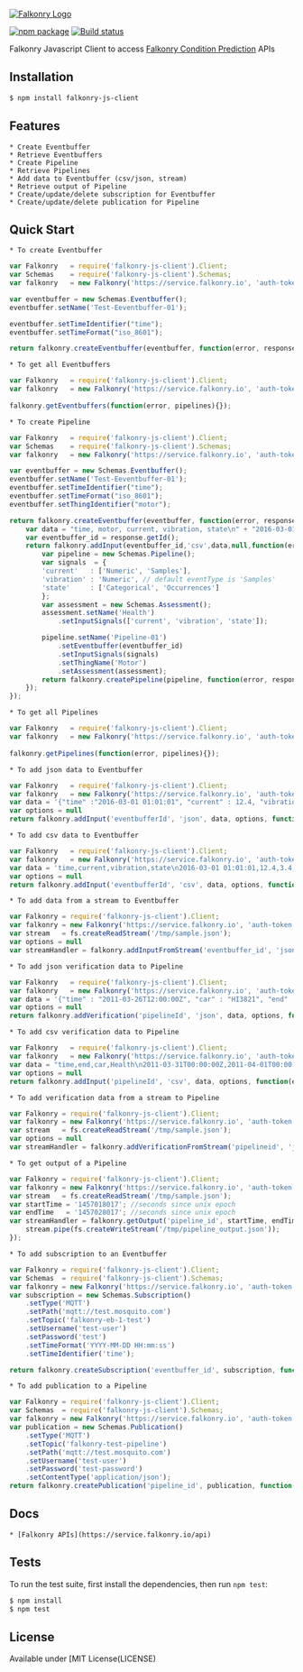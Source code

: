[![Falkonry Logo](http://static1.squarespace.com/static/55a7df64e4b09f03368a7a78/t/569c6441ab281050fe32c18a/1453089858079/15-logo-transparent-h.png?format=500w)](http://falkonry.com/)

[![npm package](https://nodei.co/npm/falkonry-js-client.png?downloads=true&downloadRank=true&stars=true)](https://nodei.co/npm/falkonry-js-client/)
[![Build status](https://img.shields.io/travis/Falkonry/falkonry-js-client.svg?style=flat-square)](https://travis-ci.org/Falkonry/falkonry-js-client)

Falkonry Javascript Client to access [Falkonry Condition Prediction](falkonry.com) APIs

## Installation

```bash
$ npm install falkonry-js-client
```

## Features

    * Create Eventbuffer
    * Retrieve Eventbuffers
    * Create Pipeline
    * Retrieve Pipelines
    * Add data to Eventbuffer (csv/json, stream)
    * Retrieve output of Pipeline
    * Create/update/delete subscription for Eventbuffer
    * Create/update/delete publication for Pipeline
    
## Quick Start

    * To create Eventbuffer
    
```js
var Falkonry   = require('falkonry-js-client').Client;
var Schemas    = require('falkonry-js-client').Schemas;
var falkonry   = new Falkonry('https://service.falkonry.io', 'auth-token');

var eventbuffer = new Schemas.Eventbuffer();
eventbuffer.setName('Test-Eeventbuffer-01');

eventbuffer.setTimeIdentifier("time");
eventbuffer.setTimeFormat("iso_8601");

return falkonry.createEventbuffer(eventbuffer, function(error, response){});
```

    * To get all Eventbuffers
    
```js
var Falkonry   = require('falkonry-js-client').Client;
var falkonry   = new Falkonry('https://service.falkonry.io', 'auth-token');
        
falkonry.getEventbuffers(function(error, pipelines){});
```

    * To create Pipeline
    
```js
var Falkonry   = require('falkonry-js-client').Client;
var Schemas    = require('falkonry-js-client').Schemas;
var falkonry   = new Falkonry('https://service.falkonry.io', 'auth-token');

var eventbuffer = new Schemas.Eventbuffer();
eventbuffer.setName('Test-Eeventbuffer-01');
eventbuffer.setTimeIdentifier("time");
eventbuffer.setTimeFormat("iso_8601");
eventbuffer.setThingIdentifier("motor");

return falkonry.createEventbuffer(eventbuffer, function(error, response){
    var data = "time, motor, current, vibration, state\n" + "2016-03-01 01:01:01, Motor1, 12.4, 3.4, On";
    var eventbuffer_id = response.getId();
    return falkonry.addInput(eventbuffer_id,'csv',data,null,function(error,response){
        var pipeline = new Schemas.Pipeline();
        var signals  = {
        'current'   : ['Numeric', 'Samples'],
        'vibration' : 'Numeric', // default eventType is 'Samples'
        'state'     : ['Categorical', 'Occurrences']
        };
        var assessment = new Schemas.Assessment();
        assessment.setName('Health')
            .setInputSignals(['current', 'vibration', 'state']);

        pipeline.setName('Pipeline-01')
            .setEventbuffer(eventbuffer_id)
            .setInputSignals(signals)
            .setThingName('Motor')
            .setAssessment(assessment);
        return falkonry.createPipeline(pipeline, function(error, response){});
    });
});
```

    * To get all Pipelines
    
```js
var Falkonry   = require('falkonry-js-client').Client;
var falkonry   = new Falkonry('https://service.falkonry.io', 'auth-token');
        
falkonry.getPipelines(function(error, pipelines){});
```

    * To add json data to Eventbuffer
    
```js
var Falkonry   = require('falkonry-js-client').Client;
var falkonry   = new Falkonry('https://service.falkonry.io', 'auth-token');
var data = '{"time" :"2016-03-01 01:01:01", "current" : 12.4, "vibration" : 3.4, "state" : "On"}';
var options = null
return falkonry.addInput('eventbufferId', 'json', data, options, function(error, response){});
```

    * To add csv data to Eventbuffer
    
```js
var Falkonry   = require('falkonry-js-client').Client;
var falkonry   = new Falkonry('https://service.falkonry.io', 'auth-token');
var data = 'time,current,vibration,state\n2016-03-01 01:01:01,12.4,3.4,On';
var options = null
return falkonry.addInput('eventbufferId', 'csv', data, options, function(error, response){});
```

    * To add data from a stream to Eventbuffer
    
```js
var Falkonry = require('falkonry-js-client').Client;
var falkonry = new Falkonry('https://service.falkonry.io', 'auth-token');
var stream   = fs.createReadStream('/tmp/sample.json');
var options = null
var streamHandler = falkonry.addInputFromStream('eventbuffer_id', 'json', stream, options, function(error, response){});
```

    * To add json verification data to Pipeline
    
```js
var Falkonry   = require('falkonry-js-client').Client;
var falkonry   = new Falkonry('https://service.falkonry.io', 'auth-token');
var data = '{"time" : "2011-03-26T12:00:00Z", "car" : "HI3821", "end" : "2012-06-01T00:00:00Z", "Health" : "Normal"}';
var options = null
return falkonry.addVerification('pipelineId', 'json', data, options, function(error, response){});
```

    * To add csv verification data to Pipeline
    
```js
var Falkonry   = require('falkonry-js-client').Client;
var falkonry   = new Falkonry('https://service.falkonry.io', 'auth-token');
var data = "time,end,car,Health\n2011-03-31T00:00:00Z,2011-04-01T00:00:00Z,IL9753,Normal\n2011-03-31T00:00:00Z,2011-04-01T00:00:00Z,HI3821,Normal";
var options = null
return falkonry.addInput('pipelineId', 'csv', data, options, function(error, response){});
```

    * To add verification data from a stream to Pipeline
    
```js
var Falkonry = require('falkonry-js-client').Client;
var falkonry = new Falkonry('https://service.falkonry.io', 'auth-token');
var stream   = fs.createReadStream('/tmp/sample.json');
var options = null
var streamHandler = falkonry.addVerificationFromStream('pipelineid', 'json', stream, options, function(error, response){});
```

    * To get output of a Pipeline
    
```js
var Falkonry = require('falkonry-js-client').Client;
var falkonry = new Falkonry('https://service.falkonry.io', 'auth-token');
var stream   = fs.createReadStream('/tmp/sample.json');
var startTime = '1457018017'; //seconds since unix epoch 
var endTime   = '1457028017'; //seconds since unix epoch
var streamHandler = falkonry.getOutput('pipeline_id', startTime, endTime, function(error, stream){
    stream.pipe(fs.createWriteStream('/tmp/pipeline_output.json'));
});
```

    * To add subscription to an Eventbuffer
    
```js
var Falkonry = require('falkonry-js-client').Client;
var Schemas  = require('falkonry-js-client').Schemas;
var falkonry = new Falkonry('https://service.falkonry.io', 'auth-token');
var subscription = new Schemas.Subscription()
    .setType('MQTT')
    .setPath('mqtt://test.mosquito.com')
    .setTopic('falkonry-eb-1-test')
    .setUsername('test-user')
    .setPassword('test')
    .setTimeFormat('YYYY-MM-DD HH:mm:ss')
    .setTimeIdentifier('time');

return falkonry.createSubscription('eventbuffer_id', subscription, function(error, response){});
```


    * To add publication to a Pipeline
    
```js
var Falkonry = require('falkonry-js-client').Client;
var Schemas  = require('falkonry-js-client').Schemas;
var falkonry = new Falkonry('https://service.falkonry.io', 'auth-token');
var publication = new Schemas.Publication()
    .setType('MQTT')
    .setTopic('falkonry-test-pipeline')
    .setPath('mqtt://test.mosquito.com')
    .setUsername('test-user')
    .setPassword('test-password')
    .setContentType('application/json');
return falkonry.createPublication('pipeline_id', publication, function(error, response){});
```

## Docs

    * [Falkonry APIs](https://service.falkonry.io/api)
     
## Tests

  To run the test suite, first install the dependencies, then run `npm test`:
  
```bash
$ npm install
$ npm test
```

## License

  Available under [MIT License(LICENSE)
